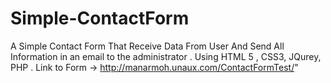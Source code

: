 # Simple-ContactForm
A Simple Contact Form That Receive Data From User And Send All Information in an email to the administrator .
Using HTML 5 , CSS3, JQurey, PHP .
Link to Form -> http://manarmoh.unaux.com/ContactFormTest/"
